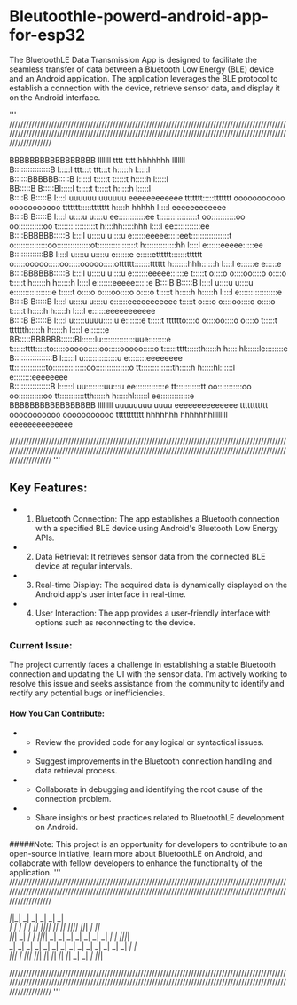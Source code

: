 # Bleutoothle-powerd-android-app-for-esp32
The BluetoothLE Data Transmission App is designed to facilitate the seamless transfer of data between a Bluetooth Low Energy (BLE) device and an Android application. The application leverages the BLE protocol to establish a connection with the device, retrieve sensor data, and display it on the Android interface.

'''                                                                                                    
/////////////////////////////////////////////////////////////////////////////////////////////////////////////////////////////////////////////////////////////////////////////////////////////////////////////////////
                                                                                                                                                                                                   
                                                                                                                                                                                                 
BBBBBBBBBBBBBBBBB   lllllll                                                tttt                                                     tttt         hhhhhhh             lllllll                     
B::::::::::::::::B  l:::::l                                             ttt:::t                                                  ttt:::t         h:::::h             l:::::l                     
B::::::BBBBBB:::::B l:::::l                                             t:::::t                                                  t:::::t         h:::::h             l:::::l                     
BB:::::B     B:::::Bl:::::l                                             t:::::t                                                  t:::::t         h:::::h             l:::::l                     
  B::::B     B:::::B l::::l uuuuuu    uuuuuu      eeeeeeeeeeee    ttttttt:::::ttttttt       ooooooooooo      ooooooooooo   ttttttt:::::ttttttt    h::::h hhhhh        l::::l     eeeeeeeeeeee    
  B::::B     B:::::B l::::l u::::u    u::::u    ee::::::::::::ee  t:::::::::::::::::t     oo:::::::::::oo  oo:::::::::::oo t:::::::::::::::::t    h::::hh:::::hhh     l::::l   ee::::::::::::ee  
  B::::BBBBBB:::::B  l::::l u::::u    u::::u   e::::::eeeee:::::eet:::::::::::::::::t    o:::::::::::::::oo:::::::::::::::ot:::::::::::::::::t    h::::::::::::::hh   l::::l  e::::::eeeee:::::ee
  B:::::::::::::BB   l::::l u::::u    u::::u  e::::::e     e:::::etttttt:::::::tttttt    o:::::ooooo:::::oo:::::ooooo:::::otttttt:::::::tttttt    h:::::::hhh::::::h  l::::l e::::::e     e:::::e
  B::::BBBBBB:::::B  l::::l u::::u    u::::u  e:::::::eeeee::::::e      t:::::t          o::::o     o::::oo::::o     o::::o      t:::::t          h::::::h   h::::::h l::::l e:::::::eeeee::::::e
  B::::B     B:::::B l::::l u::::u    u::::u  e:::::::::::::::::e       t:::::t          o::::o     o::::oo::::o     o::::o      t:::::t          h:::::h     h:::::h l::::l e:::::::::::::::::e 
  B::::B     B:::::B l::::l u::::u    u::::u  e::::::eeeeeeeeeee        t:::::t          o::::o     o::::oo::::o     o::::o      t:::::t          h:::::h     h:::::h l::::l e::::::eeeeeeeeeee  
  B::::B     B:::::B l::::l u:::::uuuu:::::u  e:::::::e                 t:::::t    tttttto::::o     o::::oo::::o     o::::o      t:::::t    tttttth:::::h     h:::::h l::::l e:::::::e           
BB:::::BBBBBB::::::Bl::::::lu:::::::::::::::uue::::::::e                t::::::tttt:::::to:::::ooooo:::::oo:::::ooooo:::::o      t::::::tttt:::::th:::::h     h:::::hl::::::le::::::::e          
B:::::::::::::::::B l::::::l u:::::::::::::::u e::::::::eeeeeeee        tt::::::::::::::to:::::::::::::::oo:::::::::::::::o      tt::::::::::::::th:::::h     h:::::hl::::::l e::::::::eeeeeeee  
B::::::::::::::::B  l::::::l  uu::::::::uu:::u  ee:::::::::::::e          tt:::::::::::tt oo:::::::::::oo  oo:::::::::::oo         tt:::::::::::tth:::::h     h:::::hl::::::l  ee:::::::::::::e  
BBBBBBBBBBBBBBBBB   llllllll    uuuuuuuu  uuuu    eeeeeeeeeeeeee            ttttttttttt     ooooooooooo      ooooooooooo             ttttttttttt  hhhhhhh     hhhhhhhllllllll    eeeeeeeeeeeeee  
                                                                                                                                                                                                 
                                                                                                                                                                                                 
                                                                                                                                                                                                 

/////////////////////////////////////////////////////////////////////////////////////////////////////////////////////////////////////////////////////////////////////////////////////////////////////////////////////  '''                                                                                                                                                                                               
                                                                                                                                                                                                 
                                                                                                                                                                                                 
                                                                                                                                                                                                                                                    
## Key Features:
* 1. Bluetooth Connection: The app establishes a Bluetooth connection with a specified BLE device using Android's Bluetooth Low Energy APIs.

* 2. Data Retrieval: It retrieves sensor data from the connected BLE device at regular intervals.

* 3. Real-time Display: The acquired data is dynamically displayed on the Android app's user interface in real-time.

* 4. User Interaction: The app provides a user-friendly interface with options such as reconnecting to the device.

### Current Issue:
The project currently faces a challenge in establishing a stable Bluetooth connection and updating the UI with the sensor data. I’m actively working to resolve this issue and seeks assistance from the community to identify and rectify any potential bugs or inefficiencies.

#### How You Can Contribute:
* - Review the provided code for any logical or syntactical issues.
* - Suggest improvements in the Bluetooth connection handling and data retrieval process.
* - Collaborate in debugging and identifying the root cause of the connection problem.
* - Share insights or best practices related to BluetoothLE development on Android.

#####Note:
This project is an opportunity for developers to contribute to an open-source initiative, learn more about BluetoothLE on Android, and collaborate with fellow developers to enhance the functionality of the application.
'''
/////////////////////////////////////////////////////////////////////////////////////////////////////////////////////////////////////////////////////////////////////////////////////////////////////////////////////

                                                     
                                                                                                   
 _|_|_|    _|                        _|                            _|      _|        _|            
 _|    _|  _|  _|    _|    _|_|    _|_|_|_|    _|_|      _|_|    _|_|_|_|  _|_|_|    _|    _|_|    
 _|_|_|    _|  _|    _|  _|_|_|_|    _|      _|    _|  _|    _|    _|      _|    _|  _|  _|_|_|_|  
 _|    _|  _|  _|    _|  _|          _|      _|    _|  _|    _|    _|      _|    _|  _|  _|        
 _|_|_|    _|    _|_|_|    _|_|_|      _|_|    _|_|      _|_|        _|_|  _|    _|  _|    _|_|_|  
                                                                                                   
                                                                                                   
/////////////////////////////////////////////////////////////////////////////////////////////////////////////////////////////////////////////////////////////////////////////////////////////////////////////////////
'''
                                                                                                          
                                                     
